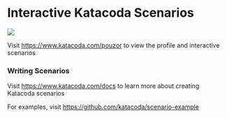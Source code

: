 # Interactive Katacoda Scenarios

[![](http://shields.katacoda.com/katacoda/pouzor/count.svg)](https://www.katacoda.com/pouzor "Get your profile on Katacoda.com")

Visit https://www.katacoda.com/pouzor to view the profile and interactive scenarios

### Writing Scenarios
Visit https://www.katacoda.com/docs to learn more about creating Katacoda scenarios

For examples, visit https://github.com/katacoda/scenario-example
